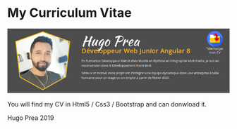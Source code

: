 # My Curriculum Vitae

<img src="images/read_me.png" alt="cv hugo prea" />

You will find my CV in Html5 / Css3 / Bootstrap
and can donwload it.

Hugo Prea 2019
